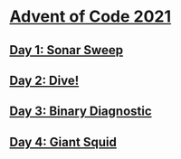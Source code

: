 # [Advent of Code 2021](https://adventofcode.com/2021)
## [Day 1: Sonar Sweep](https://adventofcode.com/2021/day/1)
## [Day 2: Dive!](https://adventofcode.com/2021/day/2)
## [Day 3: Binary Diagnostic](https://adventofcode.com/2021/day/3)
## [Day 4: Giant Squid](https://adventofcode.com/2021/day/4)
